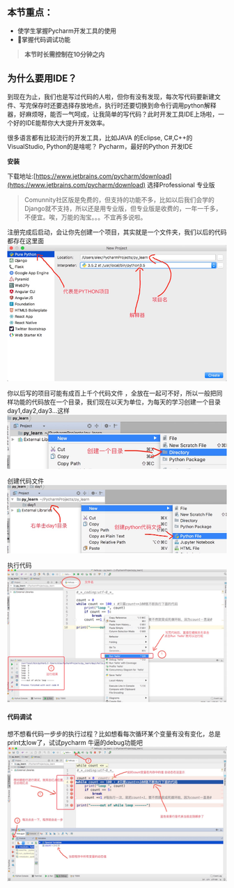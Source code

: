<script>
var _hmt = _hmt || [];
(function() {
  var hm = document.createElement("script");
  hm.src = "https://hm.baidu.com/hm.js?9cae5942a3c39f3b6fcf0a32b00277e2";
  var s = document.getElementsByTagName("script")[0]; 
  s.parentNode.insertBefore(hm, s);
})();
</script>

## 本节重点：

* 使学生掌握Pycharm开发工具的使用
* 掌握代码调试功能

> **本节时长需控制在10分钟之内**

## 为什么要用IDE？

到现在为止，我们也是写过代码的人啦，但你有没有发现，每次写代码要新建文件、写完保存时还要选择存放地点，执行时还要切换到命令行调用python解释器，好麻烦呀，能否一气呵成，让我简单的写代码？此时开发工具IDE上场啦，一个好的IDE能帮你大大提升开发效率。

很多语言都有比较流行的开发工具，比如JAVA 的Eclipse, C\#,C++的VisualStudio, Python的是啥呢？ Pycharm，最好的Python 开发IDE

**安装**

下载地址:[https://www.jetbrains.com/pycharm/download](https://www.jetbrains.com/pycharm/download) 选择Professional 专业版

> Comunnity社区版是免费的，但支持的功能不多，比如以后我们会学的Django就不支持，所以还是用专业版，但专业版是收费的，一年一千多，不便宜。唉，万能的淘宝。。。不宜再多说啦。

注册完成后启动，会让你先创建一个项目，其实就是一个文件夹，我们以后的代码都存在这里面![](/assets/create%20project.jpeg)

你以后写的项目可能有成百上千个代码文件 ，全放在一起可不好，所以一般把同样功能的代码放在一个目录，我们现在以天为单位，为每天的学习创建一个目录day1,day2,day3...这样![](/assets/CREATE%20DIR.jpeg)

创建代码文件 ![](/assets/create%20file.jpeg)

执行代码![](/assets/执行文件.jpeg)

#### 代码调试

想不想看代码一步步的执行过程？比如想看每次循环某个变量有没有变化，总是print太low了，试试pycharm 牛逼的debug功能吧![](/assets/代码调试.jpeg)

